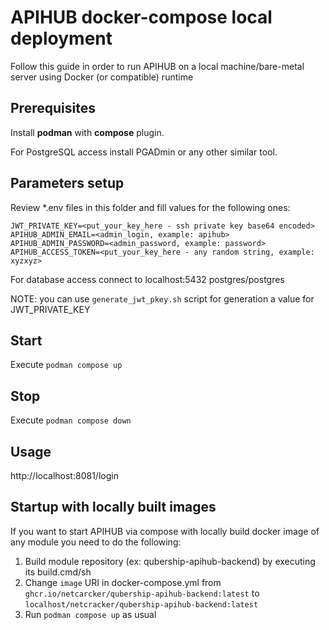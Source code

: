 # APIHUB docker-compose local deployment

Follow this guide in order to run APIHUB on a local machine/bare-metal server using Docker (or compatible) runtime

## Prerequisites

Install **podman** with **compose** plugin.

For PostgreSQL access install PGADmin or any other similar tool.

## Parameters setup

Review *.env files in this folder and fill values for the following ones:

```
JWT_PRIVATE_KEY=<put_your_key_here - ssh private key base64 encoded>
APIHUB_ADMIN_EMAIL=<admin_login, example: apihub>
APIHUB_ADMIN_PASSWORD=<admin_password, example: password>
APIHUB_ACCESS_TOKEN=<put_your_key_here - any random string, example: xyzxyz>
```

For database access connect to localhost:5432 postgres/postgres

NOTE: you can use `generate_jwt_pkey.sh` script for generation a value for JWT_PRIVATE_KEY

## Start

Execute `podman compose up`

## Stop

Execute `podman compose down`

## Usage

http://localhost:8081/login

## Startup with locally built images

If you want to start APIHUB via compose with locally build docker image of any module you need to do the following:

1. Build module repository (ex: qubership-apihub-backend) by executing its build.cmd/sh
2. Change `image` URI in docker-compose.yml from `ghcr.io/netcarcker/qubership-apihub-backend:latest` to `localhost/netcracker/qubership-apihub-backend:latest`
3. Run `podman compose up` as usual
